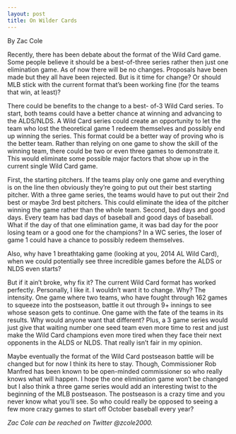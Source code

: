 ```yaml
---
layout: post
title: On Wilder Cards
---
```

By Zac Cole

Recently, there has been debate about the format
of the Wild Card game. Some people believe it should 
be a best-of-three series rather then just one 
elimination game.  As of now there will be no 
changes. Proposals have been made but they all have 
been rejected. But is it time for change? Or should 
MLB stick with the current format that’s been working 
fine (for the teams that win, at least)? 

There could be benefits to the change to a best-
of-3 Wild Card series.  To start, both teams could 
have a better chance at winning and advancing to the 
ALDS/NLDS. A Wild Card series could create an 
opportunity to let the team who lost the theoretical 
game 1 redeem themselves and possibly end up winning 
the series. This format could be a better way of 
proving who is the better team. Rather than relying 
on one game to show the skill of the winning team, 
there could be two or even three games to demonstrate 
it. This would eliminate some possible major factors 
that show up in the current single Wild Card game. 

First, the starting pitchers. If the teams play 
only one game and everything is on the line then 
obviously they’re going to put out their best 
starting pitcher. With a three game series, the teams 
would have to put out their 2nd best or maybe 3rd best 
pitchers. This could eliminate the idea of the 
pitcher winning the game rather than the whole team. 
Second, bad days and good days. Every team has bad 
days of baseball and good days of baseball. What if 
the day of that one elimination game, it was bad day 
for the poor losing team or a good one for the 
champions? In a WC series, the loser of game 1 could 
have a chance to possibly redeem themselves.

Also, why have 1 breathtaking game (looking at 
you, 2014 AL Wild Card), when we could potentially 
see three incredible games before the ALDS or NLDS 
even starts? 

But if it ain’t broke, why fix it? The current 
Wild Card format has worked perfectly. Personally, I 
like it. I wouldn’t want it to change. Why? The 
intensity. One game where two teams, who have fought 
through 162 games to squeeze into the postseason, 
battle it out through 9+ innings to see whose season 
gets to continue. One game with the fate of the teams 
in its results. Why would anyone want that different? 
Plus, a 3 game series would just give that waiting 
number one seed team even more time to rest and just 
make the Wild Card champions even more tired when 
they face their next opponents in the ALDS or NLDS. 
That really isn’t fair in my opinion. 

Maybe eventually the format of the Wild Card 
postseason battle will be changed but for now I think 
its here to stay. Though, Commissioner Rob Manfred 
has been known to be open-minded commissioner so who 
really knows what will happen. I hope the one 
elimination game won’t be changed but I also think a 
three game series would add an interesting twist to 
the beginning of the MLB postseason. The postseason 
is a crazy time and you never know what you’ll see. 
So who could really be opposed to seeing a few more 
crazy games to start off October baseball every year?

<i>Zac Cole can be reached on Twitter @zcole2000.</i>
